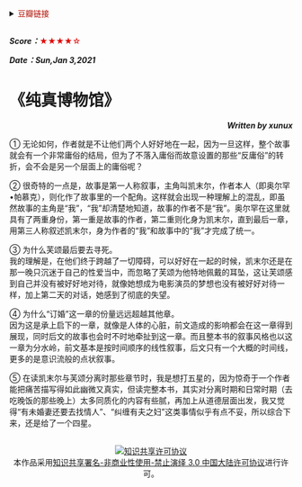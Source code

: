 <details>
    <summary><font color=blue**>豆瓣链接</font> </summary>

##
[<p align=right>豆瓣读书</p>](https://book.douban.com/subject/4154988/) 
<img src='png/001.png' width=900> 
---
</details>

##

***Score：***<font color=yellow**>★★★★☆</font>

***Date：Sun,Jan 3,2021***

# 《纯真博物馆》 
***<p align=right>Written by xunux</p>***

① 无论如何，作者就是不让他们两个人好好地在一起，因为一旦这样，整个故事就会有一个非常庸俗的结局，但为了不落入庸俗而故意设置的那些“反庸俗”的转折，会不会是另一个层面上的庸俗呢？

② 很奇特的一点是，故事是第一人称叙事，主角叫凯末尔，作者本人（即奥尔罕•帕慕克），则化作了故事里的一个配角。这样就会出现一种理解上的混乱，即虽然故事的主角是“我”，“我”却清楚地知道，故事的作者不是“我”。奥尔罕在这里就具有了两重身份，第一重是故事的作者，第二重则化身为凯末尔，直到最后一章，用第三人称叙述凯末尔，身为作者的“我”和故事中的“我”才完成了统一。

③ 为什么芙颂最后要去寻死。\
我的理解是，在他们终于跨越了一切障碍，可以好好在一起的时候，凯末尔还是在那一晚只沉迷于自己的性爱当中，而忽略了芙颂为他特地佩戴的耳坠，这让芙颂感到自己并没有被好好地对待，就像她想成为电影演员的梦想也没有被好好对待一样，加上第二天的对话，她感到了彻底的失望。

④ 为什么“订婚”这一章的份量远远超越其他章。\
因为这是承上启下的一章，就像是人体的心脏，前文造成的影响都会在这一章得到展现，同时后文的故事也会时不时地牵扯到这一章。而且整本书的叙事风格也以这一章为分水岭，前文基本是按时间顺序的线性叙事，后文只有一个大概的时间线，更多的是意识流般的点状叙事。

⑤ 在读凯末尔与芙颂分离时那些章节时，我是想打五星的，因为惊奇于一个作者能把痛苦描写得如此幽微又真实，但读完整本书，其实对分离时期和日常时期（去吃晚饭的那些晚上）太多同质化的内容有些腻，再加上从道德层面出发，我又觉得“有未婚妻还要去找情人”、“纠缠有夫之妇”这类事情似乎有点不妥，所以综合下来，还是给了一个四星。

##
<center>
<a rel="license" href="http://creativecommons.org/licenses/by-nc-nd/3.0/cn/"><img alt="知识共享许可协议" style="border-width:0" src="https://i.creativecommons.org/l/by-nc-nd/3.0/cn/88x31.png" /></a><br />本作品采用<a rel="license" href="http://creativecommons.org/licenses/by-nc-nd/3.0/cn/">知识共享署名-非商业性使用-禁止演绎 3.0 中国大陆许可协议</a>进行许可。
</center>